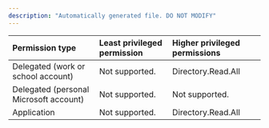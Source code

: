 ```yaml
---
description: "Automatically generated file. DO NOT MODIFY"
---
```


|Permission type|Least privileged permission|Higher privileged permissions|
|:---|:---|:---|
|Delegated (work or school account)|Not supported.|Directory.Read.All|
|Delegated (personal Microsoft account)|Not supported.|Not supported.|
|Application|Not supported.|Directory.Read.All|

